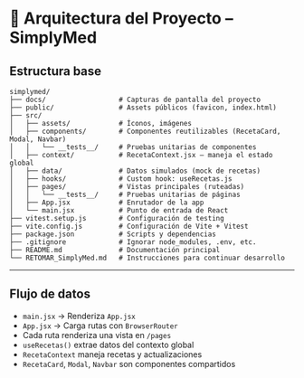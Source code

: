 # 🧱 Arquitectura del Proyecto – SimplyMed

## Estructura base

```
simplymed/
├── docs/                  # Capturas de pantalla del proyecto
├── public/                # Assets públicos (favicon, index.html)
├── src/
│   ├── assets/            # Íconos, imágenes
│   ├── components/        # Componentes reutilizables (RecetaCard, Modal, Navbar)
│   │   └── __tests__/     # Pruebas unitarias de componentes
│   ├── context/           # RecetaContext.jsx – maneja el estado global
│   ├── data/              # Datos simulados (mock de recetas)
│   ├── hooks/             # Custom hook: useRecetas.js
│   ├── pages/             # Vistas principales (ruteadas)
│   │   └── __tests__/     # Pruebas unitarias de páginas
│   ├── App.jsx            # Enrutador de la app
│   └── main.jsx           # Punto de entrada de React
├── vitest.setup.js        # Configuración de testing
├── vite.config.js         # Configuración de Vite + Vitest
├── package.json           # Scripts y dependencias
├── .gitignore             # Ignorar node_modules, .env, etc.
├── README.md              # Documentación principal
└── RETOMAR_SimplyMed.md   # Instrucciones para continuar desarrollo
```

---

## Flujo de datos

- `main.jsx` → Renderiza `App.jsx`
- `App.jsx` → Carga rutas con `BrowserRouter`
- Cada ruta renderiza una vista en `/pages`
- `useRecetas()` extrae datos del contexto global
- `RecetaContext` maneja recetas y actualizaciones
- `RecetaCard`, `Modal`, `Navbar` son componentes compartidos
